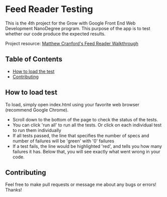 # Feed Reader Testing

This is the 4th project for the Grow with Google Front End Web Development NanoDegree program. This purpose of the app is to test whether our code produce the expected results.

Project resource: [Matthew Cranford's Feed Reader Walkthrough](https://matthewcranford.com/feed-reader-walkthrough-part-1-starter-code/)

## Table of Contents

* [How to load the test](#how-to-load-test)
* [Contributing](#contributing)

## How to load test

To load, simply open index.html using your favorite web browser (recommend Google Chrome). 
- Scroll down to the bottom of the page to check the status of the tests.
- You can click 'run all' to run all the tests. Or click on each individual test to run them individually
- If all tests passed, the line that specifies the number of specs and number of failures will be 'green' with '0' failures
- If a test fails, the line would be highlighted 'red', and tells you how many failures it has. Below that, you will see exactly what went wrong in your code.

## Contributing

Feel free to make pull requests or message me about any bugs or errors!
Thanks!